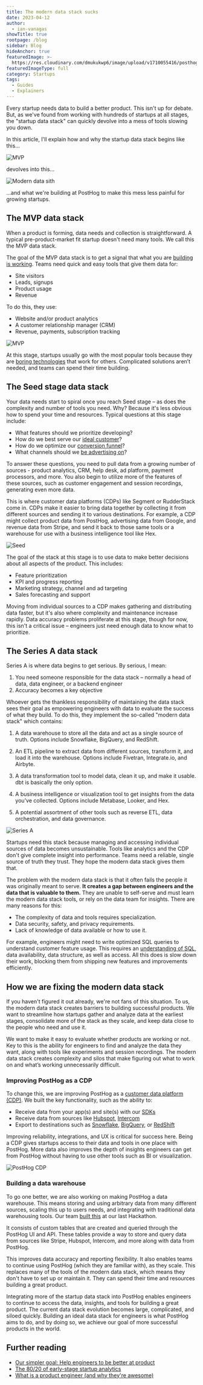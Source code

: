 ```yaml
---
title: The modern data stack sucks
date: 2023-04-12
author:
  - ian-vanagas
showTitle: true
rootpage: /blog
sidebar: Blog
hideAnchor: true
featuredImage: >-
  https://res.cloudinary.com/dmukukwp6/image/upload/v1710055416/posthog.com/contents/images/blog/posthog-engineering-blog.png
featuredImageType: full
category: Startups
tags:
  - Guides
  - Explainers
---
```


Every startup needs data to build a better product. This isn't up for debate. But, as we've found from working with hundreds of startups at all stages, the "startup data stack" can quickly devolve into a mess of tools slowing you down.

In this article, I'll explain how and why the startup data stack begins like this...

![MVP](../images/blog/modern-data-stack-sucks/mvp.png)

devolves into this...

![Modern data sith](../images/blog/modern-data-stack-sucks/modern-data-sith.png)

...and what we're building at PostHog to make this mess less painful for growing startups.

## The MVP data stack

When a product is forming, data needs and collection is straightforward. A typical pre-product-market fit startup doesn't need many tools. We call this the MVP data stack.

The goal of the MVP data stack is to get a signal that what you are [building is working](/blog/early-stage-analytics). Teams need quick and easy tools that give them data for:

- Site visitors
- Leads, signups
- Product usage
- Revenue

To do this, they use:

- Website and/or product analytics
- A customer relationship manager (CRM)
- Revenue, payments, subscription tracking

![MVP](../images/blog/modern-data-stack-sucks/mvp.png)

At this stage, startups usually go with the most popular tools because they are [boring technologies](https://mcfunley.com/choose-boring-technology) that work for others. Complicated solutions aren’t needed, and teams can spend their time building.

## The Seed stage data stack

Your data needs start to spiral once you reach Seed stage – as does the complexity and number of tools you need. Why? Because it's less obvious how to spend your time and resources. Typical questions at this stage include:

- What features should we prioritize developing?
- How do we best serve our [ideal customer](/newsletter/ideal-customer-profile-framework)?
- How do we optimize our [conversion funnel](/tutorials/funnels)?
- What channels should we [be advertising on](/blog/dev-marketing-for-startups)?

To answer these questions, you need to pull data from a growing number of sources - product analytics, CRM, help desk, ad platform, payment processors, and more. You also begin to utilize more of the features of these sources, such as customer engagement and session recordings, generating even more data.

This is where customer data platforms (CDPs) like Segment or RudderStack come in. CDPs make it easier to bring data together by collecting it from different sources and sending it to various destinations. For example, a CDP might collect product data from PostHog, advertising data from Google, and revenue data from Stripe, and send it back to those same tools or a warehouse for use with a business intelligence tool like Hex.

![Seed](../images/blog/modern-data-stack-sucks/seed.png)

The goal of the stack at this stage is to use data to make better decisions about all aspects of the product. This includes:
- Feature prioritization
- KPI and progress reporting
- Marketing strategy, channel and ad targeting
- Sales forecasting and support

Moving from individual sources to a CDP makes gathering and distributing data faster, but it's also where complexity and maintenance increase rapidly. Data accuracy problems proliferate at this stage, though for now, this isn't a critical issue – engineers just need enough data to know what to prioritize.

## The Series A data stack

Series A is where data begins to get serious. By serious, I mean:

1. You need someone responsible for the data stack – normally a head of data, data engineer, or a backend engineer
2. Accuracy becomes a key objective

Whoever gets the thankless responsibility of maintaining the data stack sees their goal as empowering engineers with data to evaluate the success of what they build. To do this, they implement the so-called "modern data stack" which contains:

1. A data warehouse to store all the data and act as a single source of truth. Options include Snowflake, BigQuery, and RedShift.

2. An ETL pipeline to extract data from different sources, transform it, and load it into the warehouse. Options include Fivetran, Integrate.io, and Airbyte.

3. A data transformation tool to model data, clean it up, and make it usable. dbt is basically the only option.

4. A business intelligence or visualization tool to get insights from the data you’ve collected. Options include Metabase, Looker, and Hex.

5. A potential assortment of other tools such as reverse ETL, data orchestration, and data governance.

![Series A](../images/blog/modern-data-stack-sucks/series-a.png)

Startups need this stack because managing and accessing individual sources of data becomes unsustainable. Tools like analytics and the CDP don't give complete insight into performance. Teams need a reliable, single source of truth they trust. They hope the modern data stack gives them that.

The problem with the modern data stack is that it often fails the people it was originally meant to serve. **It creates a gap between engineers and the data that is valuable to them.** They are unable to self-serve and must learn the modern data stack tools, or rely on the data team for insights. There are many reasons for this:

- The complexity of data and tools requires specialization.
- Data security, safety, and privacy requirements.
- Lack of knowledge of data available or how to use it.

For example, engineers might need to write optimized SQL queries to understand customer feature usage. This requires an [understanding of SQL](/blog/sql-for-analytics), data availability, data structure, as well as access. All this does is slow down their work, blocking them from shipping new features and improvements efficiently.

## How we are fixing the modern data stack

If you haven't figured it out already, we're not fans of this situation. To us, the modern data stack creates barriers to building successful products. We want to streamline how startups gather and analyze data at the earliest stages, consolidate more of the stack as they scale, and keep data close to the people who need and use it.

We want to make it easy to evaluate whether products are working or not. Key to this is the ability for engineers to find and analyze the data they want, along with tools like experiments and session recordings. The modern data stack creates complexity and silos that make figuring out what to work on and what’s working unnecessarily difficult.

### Improving PostHog as a CDP

To change this, we are improving PostHog as a [customer data platform (CDP)](https://github.com/PostHog/posthog/issues/13126). We built the key functionality, such as the ability to:

- Receive data from your app(s) and site(s) with our [SDKs](/docs/integrate?tab=sdks)
- Receive data from sources like [Hubspot](/apps/hubspot-connector), [Intercom](/apps/intercom)
- Export to destinations such as [Snowflake](/apps/snowflake-export), [BigQuery](/apps/bigquery-export), or [RedShift](/apps/redshift-export)

Improving reliability, integrations, and UX is critical for success here. Being a CDP gives startups access to their data and tools in one place with PostHog. More data also improves the depth of insights engineers can get from PostHog without having to use other tools such as BI or visualization.

![PostHog CDP](../images/blog/modern-data-stack-sucks/posthog-cdp.png)

### Building a data warehouse

To go one better, we are also working on making PostHog a data warehouse. This means storing and using arbitrary data from many different sources, scaling this up to users needs, and integrating with traditional data warehousing tools. Our team [built this](https://github.com/PostHog/posthog/pull/14915) at our last Hackathon.

It consists of custom tables that are created and queried through the PostHog UI and API. These tables provide a way to store and query data from sources like Stripe, Hubspot, Intercom, and more along with data from PostHog. 

This improves data accuracy and reporting flexibility. It also enables teams to continue using PostHog (which they are familiar with), as they scale. This replaces many of the tools of the modern data stack, which means they don't have to set up or maintain it. They can spend their time and resources building a great product.

Integrating more of the startup data stack into PostHog enables engineers to continue to access the data, insights, and tools for building a great product. The current data stack evolution becomes large, complicated, and siloed quickly. Building an ideal data stack for engineers is what PostHog aims to do, and by doing so, we achieve our goal of more successful products in the world.

## Further reading

- [Our simpler goal: Help engineers to be better at product](/blog/helping-engineers-to-product)
- [The 80/20 of early-stage startup analytics](/blog/early-stage-analytics)
- [What is a product engineer (and why they're awesome)](/blog/what-is-a-product-engineer)
